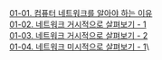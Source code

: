[01-01. 컴퓨터 네트워크를 알아야 하는 이유](<01-01. 컴퓨터 네트워크를 알아야 하는 이유.md>)\
[01-02. 네트워크 거시적으로 살펴보기 - 1](<01-02. 네트워크 거시적으로 살펴보기 - 1.md>)\
[01-03. 네트워크 거시적으로 살펴보기 - 2](<01-03. 네트워크 거시적으로 살펴보기 - 2.md>)\
[01-04. 네트워크 미시적으로 살펴보기 - 1](<01-04. 네트워크 미시적으로 살펴보기 - 1.md>)\